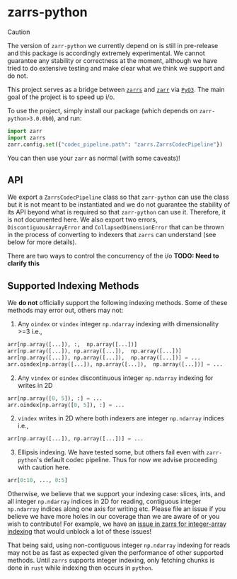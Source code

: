# zarrs-python


> [!CAUTION]
> The version of `zarr-python` we currently depend on is still in pre-release and this package is accordingly extremely experimental.  We cannot guarantee any stability or correctness at the moment, although we have tried to do extensive testing and make clear what we think we support and do not.

This project serves as a bridge between [`zarrs`](https://docs.rs/zarrs/latest/zarrs/) and [`zarr`](https://zarr.readthedocs.io/en/latest/index.html) via [`PyO3`](https://pyo3.rs/v0.22.3/).  The main goal of the project is to speed up i/o.

To use the project, simply install our package (which depends on `zarr-python>3.0.0b0`), and run:

```python
import zarr
import zarrs
zarr.config.set({"codec_pipeline.path": "zarrs.ZarrsCodecPipeline"})
```

You can then use your `zarr` as normal (with some caveats)!

## API

We export a `ZarrsCodecPipeline` class so that `zarr-python` can use the class but it is not meant to be instantiated and we do not guarantee the stability of its API beyond what is required so that `zarr-python` can use it.  Therefore, it is not documented here.  We also export two errors, `DiscontiguousArrayError` and `CollapsedDimensionError` that can be thrown in the process of converting to indexers that `zarrs` can understand (see below for more details).

There are two ways to control the concurrency of the i/o **TODO: Need to clarify this**

## Supported Indexing Methods

We **do not** officially support the following indexing methods.  Some of these methods may error out, others may not:

1.  Any `oindex` or `vindex` integer `np.ndarray` indexing with dimensionality >=3 i.e.,
```python
arr[np.array([...]), :,  np.array([...])]
arr[np.array([...]), np.array([...]),  np.array([...])]
arr[np.array([...]), np.array([...]),  np.array([...])] = ...
arr.oindex[np.array([...]), np.array([...]),  np.array([...])] = ...
```
2. Any `vindex` or `oindex` discontinuous integer `np.ndarray` indexing for writes in 2D
```python
arr[np.array([0, 5]), :] = ...
arr.oindex[np.array([0, 5]), :] = ...
```
2. `vindex` writes in 2D where both indexers are integer `np.ndarray` indices i.e.,
```python
arr[np.array([...]), np.array([...])] = ...
```
3. Ellipsis indexing.  We have tested some, but others fail even with `zarr-python`'s default codec pipeline.  Thus for now we advise proceeding with caution here.
```python
arr[0:10, ..., 0:5]
```

Otherwise, we believe that we support your indexing case: slices, ints, and all integer `np.ndarray` indices in 2D for reading, contiguous integer `np.ndarray` indices along one axis for writing etc.  Please file an issue if you believe we have more holes in our coverage than we are aware of or you wish to contribute!  For example, we have an [issue in zarrs for integer-array indexing](https://github.com/LDeakin/zarrs/issues/52) that would unblock a lot of these issues!

That being said, using non-contiguous integer `np.ndarray` indexing for reads may not be as fast as expected given the performance of other supported methods.  Until `zarrs` supports integer indexing, only fetching chunks is done in `rust` while indexing then occurs in `python`.
